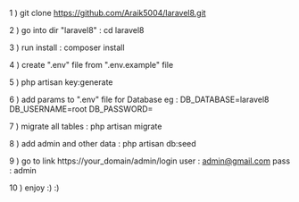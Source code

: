1 )
git clone https://github.com/Araik5004/laravel8.git

2 ) go into dir "laravel8" :
cd laravel8

3 ) run install :
composer install

4 )
create ".env" file from ".env.example" file

5 )
php artisan key:generate

6 )
add params to ".env" file for Database eg :
DB_DATABASE=laravel8
DB_USERNAME=root
DB_PASSWORD=

7 ) migrate all tables :
php artisan migrate


8 ) add admin and other data :
php artisan db:seed

9 )
go to link https://your_domain/admin/login
user : admin@gmail.com
pass : admin

10 ) 
enjoy :) :)
